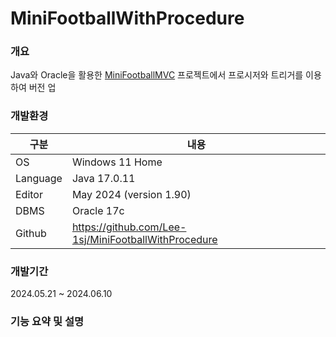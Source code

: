 # MiniFootballWithProcedure  

### 개요  

Java와 Oracle을 활용한 [MiniFootballMVC](https://github.com/Lee-1sj/MiniFootballMVC) 프로젝트에서 프로시저와 트리거를 이용하여 버전 업  

### 개발환경  

|구분|내용|  
|-----|------|  
|OS|Windows 11 Home|
|Language|Java 17.0.11|
|Editor|May 2024 (version 1.90)|
|DBMS|Oracle 17c|
|Github|https://github.com/Lee-1sj/MiniFootballWithProcedure|

### 개발기간

2024.05.21 ~ 2024.06.10

### 기능 요약 및 설명
